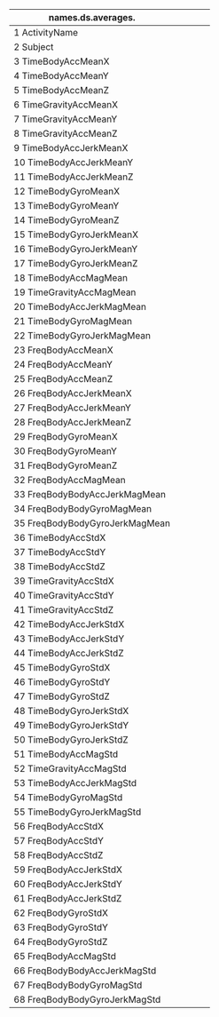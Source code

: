 | names.ds.averages.             |   |   |   |   |
|--------------------------------|---|---|---|---|
| 1 ActivityName                 |   |   |   |   |
| 2 Subject                      |   |   |   |   |
| 3 TimeBodyAccMeanX             |   |   |   |   |
| 4 TimeBodyAccMeanY             |   |   |   |   |
| 5 TimeBodyAccMeanZ             |   |   |   |   |
| 6 TimeGravityAccMeanX          |   |   |   |   |
| 7 TimeGravityAccMeanY          |   |   |   |   |
| 8 TimeGravityAccMeanZ          |   |   |   |   |
| 9 TimeBodyAccJerkMeanX         |   |   |   |   |
| 10 TimeBodyAccJerkMeanY        |   |   |   |   |
| 11 TimeBodyAccJerkMeanZ        |   |   |   |   |
| 12 TimeBodyGyroMeanX           |   |   |   |   |
| 13 TimeBodyGyroMeanY           |   |   |   |   |
| 14 TimeBodyGyroMeanZ           |   |   |   |   |
| 15 TimeBodyGyroJerkMeanX       |   |   |   |   |
| 16 TimeBodyGyroJerkMeanY       |   |   |   |   |
| 17 TimeBodyGyroJerkMeanZ       |   |   |   |   |
| 18 TimeBodyAccMagMean          |   |   |   |   |
| 19 TimeGravityAccMagMean       |   |   |   |   |
| 20 TimeBodyAccJerkMagMean      |   |   |   |   |
| 21 TimeBodyGyroMagMean         |   |   |   |   |
| 22 TimeBodyGyroJerkMagMean     |   |   |   |   |
| 23 FreqBodyAccMeanX            |   |   |   |   |
| 24 FreqBodyAccMeanY            |   |   |   |   |
| 25 FreqBodyAccMeanZ            |   |   |   |   |
| 26 FreqBodyAccJerkMeanX        |   |   |   |   |
| 27 FreqBodyAccJerkMeanY        |   |   |   |   |
| 28 FreqBodyAccJerkMeanZ        |   |   |   |   |
| 29 FreqBodyGyroMeanX           |   |   |   |   |
| 30 FreqBodyGyroMeanY           |   |   |   |   |
| 31 FreqBodyGyroMeanZ           |   |   |   |   |
| 32 FreqBodyAccMagMean          |   |   |   |   |
| 33 FreqBodyBodyAccJerkMagMean  |   |   |   |   |
| 34 FreqBodyBodyGyroMagMean     |   |   |   |   |
| 35 FreqBodyBodyGyroJerkMagMean |   |   |   |   |
| 36 TimeBodyAccStdX             |   |   |   |   |
| 37 TimeBodyAccStdY             |   |   |   |   |
| 38 TimeBodyAccStdZ             |   |   |   |   |
| 39 TimeGravityAccStdX          |   |   |   |   |
| 40 TimeGravityAccStdY          |   |   |   |   |
| 41 TimeGravityAccStdZ          |   |   |   |   |
| 42 TimeBodyAccJerkStdX         |   |   |   |   |
| 43 TimeBodyAccJerkStdY         |   |   |   |   |
| 44 TimeBodyAccJerkStdZ         |   |   |   |   |
| 45 TimeBodyGyroStdX            |   |   |   |   |
| 46 TimeBodyGyroStdY            |   |   |   |   |
| 47 TimeBodyGyroStdZ            |   |   |   |   |
| 48 TimeBodyGyroJerkStdX        |   |   |   |   |
| 49 TimeBodyGyroJerkStdY        |   |   |   |   |
| 50 TimeBodyGyroJerkStdZ        |   |   |   |   |
| 51 TimeBodyAccMagStd           |   |   |   |   |
| 52 TimeGravityAccMagStd        |   |   |   |   |
| 53 TimeBodyAccJerkMagStd       |   |   |   |   |
| 54 TimeBodyGyroMagStd          |   |   |   |   |
| 55 TimeBodyGyroJerkMagStd      |   |   |   |   |
| 56 FreqBodyAccStdX             |   |   |   |   |
| 57 FreqBodyAccStdY             |   |   |   |   |
| 58 FreqBodyAccStdZ             |   |   |   |   |
| 59 FreqBodyAccJerkStdX         |   |   |   |   |
| 60 FreqBodyAccJerkStdY         |   |   |   |   |
| 61 FreqBodyAccJerkStdZ         |   |   |   |   |
| 62 FreqBodyGyroStdX            |   |   |   |   |
| 63 FreqBodyGyroStdY            |   |   |   |   |
| 64 FreqBodyGyroStdZ            |   |   |   |   |
| 65 FreqBodyAccMagStd           |   |   |   |   |
| 66 FreqBodyBodyAccJerkMagStd   |   |   |   |   |
| 67 FreqBodyBodyGyroMagStd      |   |   |   |   |
| 68 FreqBodyBodyGyroJerkMagStd  |   |   |   |   |

